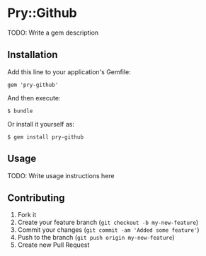 # Pry::Github

TODO: Write a gem description

## Installation

Add this line to your application's Gemfile:

    gem 'pry-github'

And then execute:

    $ bundle

Or install it yourself as:

    $ gem install pry-github

## Usage

TODO: Write usage instructions here

## Contributing

1. Fork it
2. Create your feature branch (`git checkout -b my-new-feature`)
3. Commit your changes (`git commit -am 'Added some feature'`)
4. Push to the branch (`git push origin my-new-feature`)
5. Create new Pull Request
